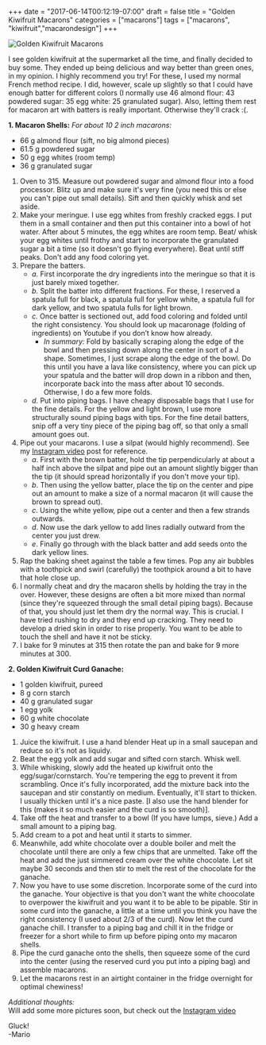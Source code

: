 +++
date = "2017-06-14T00:12:19-07:00"
draft = false
title = "Golden Kiwifruit Macarons"
categories = ["macarons"]
tags = ["macarons", "kiwifruit","macarondesign"]
+++

![Golden Kiwifruit Macarons](https://farm5.staticflickr.com/4286/35455702915_a05adeb8ee_h.jpg)

I see golden kiwifruit at the supermarket all the time, and finally decided to buy some. They ended up being delicious and way better than green ones, in my opinion. I highly recommend you try! For these, I used my normal French method recipe. I did, however, scale up slightly so that I could have enough batter for different colors (I normally use 46 almond flour: 43 powdered sugar: 35 egg white: 25 granulated sugar). Also, letting them rest for macaron art with batters is really important. Otherwise they'll crack :(. 
 
**1. Macaron Shells:**  *For about 10 2 inch macarons:*  

- 66 g almond flour (sift, no big almond pieces)  
- 61.5 g powdered sugar  
- 50 g egg whites (room temp)  
- 36 g granulated sugar  

1. Oven to 315. Measure out powdered sugar and almond flour into a food processor. Blitz up and make sure it's very fine (you need this or else you can't pipe out small details). Sift and then quickly whisk and set aside. 
2. Make your meringue. I use egg whites from freshly cracked eggs. I put them in a small container and then put this container into a bowl of hot water. After about 5 minutes, the egg whites are room temp. Beat/ whisk your egg whites until frothy and start to incorporate the granulated sugar a bit a time (so it doesn't go flying everywhere). Beat until stiff peaks. Don't add any food coloring yet.       
3. Prepare the batters.
    - *a.* First incorporate the dry ingredients into the meringue so that it is just barely mixed together.   
    - *b.* Split the batter into different fractions. For these, I reserved a spatula full for black, a spatula full for yellow white, a spatula full for dark yellow, and two spatula fulls for light brown. 
    - *c.* Once batter is sectioned out, add food coloring and folded until the right consistency. You should look up macaronage (folding of ingredients) on Youtube if you don’t know how already.  
        - *In summary:* Fold by basically scraping along the edge of the bowl and then pressing down along the center in sort of a J shape. Sometimes, I just scrape along the edge of the bowl. Do this until you have a lava like consistency, where you can pick up your spatula and the batter will drop down in a ribbon and then, incorporate back into the mass after about 10 seconds. Otherwise, I do a few more folds.   
    - *d.*  Put into piping bags. I have cheapy disposable bags that I use for the fine details. For the yellow and light brown, I use more structurally sound piping bags with tips. For the fine detail batters, snip off a very tiny piece of the piping bag off, so that only a small amount goes out.
4. Pipe out your macarons. I use a silpat (would highly recommend). See my [Instagram video](https://www.instagram.com/p/BVlTW4xFYoc) post for reference.
    - *a*. First with the brown batter, hold the tip perpendicularly at about a half inch above the silpat and pipe out an amount slightly bigger than the tip (it should spread horizontally if you don't move your tip).  
    - *b*. Then using the yellow batter, place the tip on the center and pipe out an amount to make a size of a normal macaron (it will cause the brown to spread out).  
    - *c*. Using the white yellow, pipe out a center and then a few strands outwards. 
    - *d*. Now use the dark yellow to add lines radially outward from the center you just drew.  
    - *e*. Finally go through with the black batter and add seeds onto the dark yellow lines.  
5. Rap the baking sheet against the table a few times.  Pop any air bubbles with a toothpick and swirl (carefully) the toothpick around a bit to have that hole close up.  
6. I normally cheat and dry the macaron shells by holding the tray in the over. However, these designs are often a bit more mixed than normal (since they're squeezed through the small detail piping bags). Because of that, you should just let them dry the normal way. This is crucial. I have tried rushing to dry and they end up cracking. They need to develop a dried skin in order to rise properly. 
You want to be able to touch the shell and have it not be sticky. 
6. I bake for 9 minutes at 315 then rotate the pan and bake for 9 more minutes at 300.

**2. Golden Kiwifruit Curd Ganache:**  

- 1 golden kiwifruit, pureed 
- 8 g corn starch  
- 40 g granulated sugar  
- 1 egg yolk  
- 60 g white chocolate  
- 30 g heavy cream   
  
1. Juice the kiwifruit. I use a hand blender Heat up in a small saucepan and reduce so it's not as liquidy. 
2. Beat the egg yolk and add sugar and sifted corn starch. Whisk well.  
3. While whisking, slowly add the heated up kiwifruit onto the egg/sugar/cornstarch. You're tempering the egg to prevent it from scrambling. Once it's fully incorporated, add the mixture back into the saucepan and stir constantly on medium. Eventually, it'll start to thicken. I usually thicken until it's a nice paste. [I also use the hand blender for this (makes it so much easier and the curd is so smooth)].  
4. Take off the heat and transfer to a bowl (If you have lumps, sieve.) Add a small amount to a piping bag. 
5. Add cream to a pot and heat until it starts to simmer.
6. Meanwhile, add white chocolate over a double boiler and melt the chocolate until there are only a few chips that are unmelted. Take off the heat and add the just simmered cream over the white chocolate. Let sit maybe 30 seconds and then stir to melt the rest of the chocolate for the ganache.
7. Now you have to use some discretion. Incorporate some of the curd into the ganache. Your objective is that you don't want the white choocolate to overpower the kiwifruit and you want it to be able to be pipable. Stir in some curd into the ganache, a little at a time until you think you have the right consistency (I used about 2/3 of the curd). Now let the curd ganache chill. I transfer to a piping bag and chill it in the fridge or freezer for a short while to firm up before piping onto my macaron shells.  
8. Pipe the curd ganache onto the shells, then squeeze some of the curd into the center (using the reserved curd you put into a piping bag) and assemble macarons.  
9. Let the macarons rest in an airtight container in the fridge overnight for optimal chewiness!

*Additional thoughts:*  
Will add some more pictures soon, but check out the [Instagram video](https://www.instagram.com/p/BVlTW4xFYoc)

Gluck!  
-Mario

